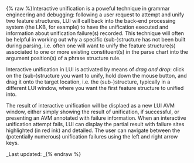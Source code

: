 {% raw %}Interactive unification is a poweful technique in grammar engineering
and debugging: following a user request to attempt and unify two feature
structures, LUI will call back into the back-end processing system (the
LKB, for example) to have the unification executed and information about
unification failure(s) recorded. This technique will often be helpful in
working out why a specific (sub-)structure has not been built during
parsing, i.e. often one will want to unify the feature structure(s)
associated to one or more existing constituent(s) in the parse chart
into the argument position(s) of a phrase structure rule.

Interactive unification in LUI is activated by means of *drag and drop*:
click on the (sub-)structure you want to unify, hold down the mouse
button, and drag it onto the target location, i.e. the (sub-)structure,
typically in a different LUI window, where you want the first feature
structure to unified into.

The result of interactive unification will be displaed as a new LUI AVM
window, either simply showing the result of unification, if successful,
or presenting an AVM annotated with failure information. When an
interactive unification attempt fails, LUI can display the partial
result with failure sites highlighted (in red ink) and detailed. The
user can navigate between the (potentially numerous) unification
failures using the left and right arrow keys.

_Last updated: _{% endraw %}